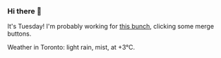 ### Hi there :wave:

It's Tuesday! I'm probably working for [this bunch](https://github.com/kohofinancial), clicking some merge buttons.

Weather in Toronto: light rain, mist, at +3°C.
